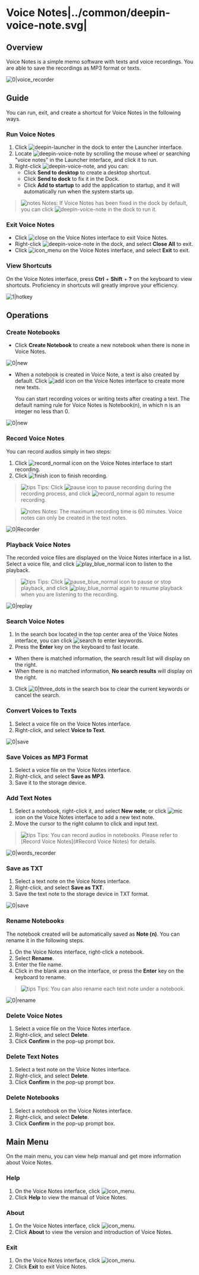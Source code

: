 # Voice Notes|../common/deepin-voice-note.svg|

## Overview

Voice Notes is a simple memo software with texts and voice recordings. You are able to save the recordings as MP3 format or texts. 

![0|voice_recorder](jpg/main.png)

## Guide

You can run, exit, and create a shortcut for Voice Notes in the following ways.

### Run Voice Notes

1. Click ![deepin-launcher](icon/deepin-launcher.svg) in the dock to enter the Launcher interface.
2. Locate ![deepin-voice-note](icon/deepin-voice-note.svg) by scrolling the mouse wheel or searching "voice notes" in the Launcher interface, and click it to run.
3. Right-click ![deepin-voice-note](icon/deepin-voice-note.svg), and you can:
   - Click **Send to desktop** to create a desktop shortcut.
   - Click **Send to dock** to fix it in the Dock.
   - Click **Add to startup** to add the application to startup, and it will automatically run when the system starts up.

> ![notes](icon/notes.svg) Notes: If Voice Notes has been fixed in the dock by default, you can click ![deepin-voice-note](icon/deepin-voice-note.svg) in the dock to run it.

### Exit Voice Notes

- Click ![close](icon/close.svg) on the Voice Notes interface to exit Voice Notes.
- Right-click ![deepin-voice-note](icon/deepin-voice-note.svg) in the dock, and select **Close All** to exit.
- Click ![icon_menu](icon/icon_menu.svg) on the Voice Notes interface, and select **Exit** to exit.

### View Shortcuts

On the Voice Notes interface, press **Ctrl** + **Shift** + **?** on the keyboard to view shortcuts. Proficiency in shortcuts will greatly improve your efficiency.

![1|hotkey](jpg/hotkey.png)

## Operations

### Create Notebooks

- Click **Create Notebook** to create a new notebook when there is none in Voice Notes.

![0|new](jpg/create.png)
&nbsp;&nbsp;&nbsp;&nbsp;&nbsp;&nbsp;&nbsp;&nbsp;&nbsp;&nbsp;&nbsp;&nbsp;&nbsp;

- When a notebook is created in Voice Note, a text is also created by default. Click ![add](icon/circlebutton_add2.svg) icon on the Voice Notes interface to create more new texts.

  You can start recording voices or writing texts after creating a text.
  The default naming rule for Voice Notes is Notebook(n), in which n is an integer no less than 0.

![0|new](jpg/create1.png)

### Record Voice Notes

You can record audios simply in two steps:

1. Click ![record_normal](icon/record_normal.svg) icon on the Voice Notes interface to start recording.
2. Click ![finish](icon/finish_normal.svg) icon to finish recording.

> ![tips](icon/tips.svg) Tips: Click ![pause](icon/pause_red_normal.svg) icon to pause recording during the recording process, and click ![record_normal](icon/record_normal.svg) again to resume recording.

> ![notes](icon/notes.svg) Notes: The maximum recording time is 60 minutes. Voice notes can only be created in the text notes. 

![0|Recorder](jpg/recorder2.png)

### Playback Voice Notes

The recorded voice files are displayed on the Voice Notes interface in a list. Select a voice file, and click ![play_blue_normal](icon/play_blue_normal.svg) icon to listen to the playback.

> ![tips](icon/tips.svg) Tips: Click ![pause_blue_normal](icon/pause_blue_normal.svg) icon to pause or stop playback, and click ![play_blue_normal](icon/play_blue_normal.svg) again to resume playback when you are listening to the recording.

![0|replay](jpg/replay.png)

### Search Voice Notes

1. In the search box located in the top center area of the Voice Notes interface, you can click ![search](icon/search.svg) to enter keywords.
2.  Press the **Enter** key on the keyboard to fast locate.
   - When there is matched information, the search result list will display on the right.
   - When there is no matched information, **No search results** will display on the right.
3.  Click ![0|three_dots](icon/close_normal-2.svg) in the search box  to clear the current keywords or cancel the search. 

### Convert Voices to Texts

1. Select a voice file on the Voice Notes interface.
2. Right-click, and select **Voice to Text**.

![0|save](jpg/toVoice.png)

### Save Voices as MP3 Format

1.   Select a voice file on the Voice Notes interface.
2.   Right-click, and select **Save as MP3**.
3.   Save it to the storage device.

### Add Text Notes
1. Select a notebook, right-click it, and select **New note**; or click ![mic](icon/circlebutton_add2.svg) icon on the Voice Notes interface to add a new text note.
2.  Move the cursor to the right column to click and input text. 

> ![tips](icon/tips.svg) Tips: You can record audios in notebooks. Please refer to [Record Voice Notes](#Record Voice Notes) for details.

![0|words_recorder](jpg/txt-input.png)

### Save as TXT

1.  Select a text note on the Voice Notes interface.
2.  Right-click, and select **Save as TXT**.
3.  Save the text note to the storage device in TXT format.

![0|save](jpg/toTxT.png)

### Rename Notebooks

The notebook created will be automatically saved as **Note (n)**. You can rename it in the following steps. 

1. On the Voice Notes interface, right-click a notebook.
2. Select **Rename**.
3. Enter the file name.
4. Click in the blank area on the interface, or press the **Enter** key on the keyboard to rename.

> ![tips](icon/tips.svg) Tips: You can also rename each text note under a notebook. 

![0|rename](jpg/rename.png)

### Delete Voice Notes

1.  Select a voice file on the Voice Notes interface.
2.  Right-click, and select **Delete**.
3.  Click **Confirm** in the pop-up prompt box.

### Delete Text Notes

1.   Select a text note on the Voice Notes interface.
2.  Right-click, and select **Delete**.
3.  Click **Confirm** in the pop-up prompt box.

### Delete Notebooks

1. Select a notebook on the Voice Notes interface.
2. Right-click, and select **Delete**.
3. Click **Confirm** in the pop-up prompt box.

## Main Menu

On the main menu, you can view help manual and get more information about Voice Notes.

### Help

1. On the Voice Notes interface, click ![icon_menu](icon/icon_menu.svg).
2. Click **Help** to view the manual of Voice Notes.

### About

1. On the Voice Notes interface, click ![icon_menu](icon/icon_menu.svg). 
2. Click **About** to view the version and introduction of Voice Notes.

### Exit

1. On the Voice Notes interface, click ![icon_menu](icon/icon_menu.svg).
2. Click **Exit** to exit Voice Notes.
